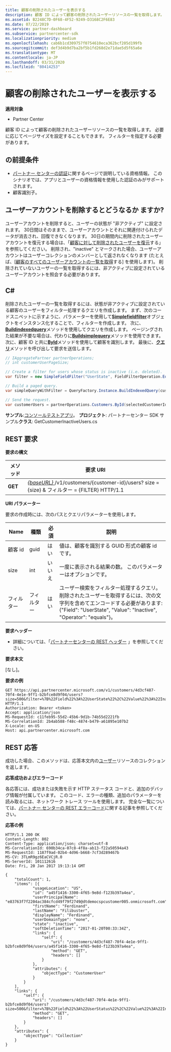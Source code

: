 ```yaml
---
title: 顧客の削除されたユーザーを表示する
description: 顧客 ID によって顧客の削除されたユーザーリソースの一覧を取得します。 必要に応じてページサイズを設定することもできます。 フィルターを指定する必要があります。
ms.assetid: B2248C7D-0F68-4F52-9249-D3168C2F6E83
ms.date: 07/22/2019
ms.service: partner-dashboard
ms.subservice: partnercenter-sdk
ms.localizationpriority: medium
ms.openlocfilehash: cab6b1cd309757f0754610eca362bcf205d199fb
ms.sourcegitcommit: def3d4b9d7ba2bf5b1fd268d2e71dae5d5f65a6e
ms.translationtype: MT
ms.contentlocale: ja-JP
ms.lasthandoff: 03/31/2020
ms.locfileid: "80414253"
---
```

# <a name="view-deleted-users-for-a-customer"></a>顧客の削除されたユーザーを表示する


**適用対象**

- Partner Center

顧客 ID によって顧客の削除されたユーザーリソースの一覧を取得します。 必要に応じてページサイズを設定することもできます。 フィルターを指定する必要があります。

## <a name="span-idprerequisitesspan-idprerequisitesspan-idprerequisitesprerequisites"></a><span id="Prerequisites"/><span id="prerequisites"/><span id="PREREQUISITES"/>の前提条件


- [パートナー センターの認証](partner-center-authentication.md)に関するページで説明している資格情報。 このシナリオでは、アプリとユーザーの資格情報を使用した認証のみがサポートされます。
- 顧客識別子。

## <a name="span-idwhat_happens_when_you_delete_a_user_account_span-idwhat_happens_when_you_delete_a_user_account_span-idwhat_happens_when_you_delete_a_user_account_what-happens-when-you-delete-a-user-account"></a>ユーザーアカウントを削除するとどうなるか <span id="WHAT_HAPPENS_WHEN_YOU_DELETE_A_USER_ACCOUNT_"/><span id="what_happens_when_you_delete_a_user_account_"/><span id="What_happens_when_you_delete_a_user_account_"/>ますか?


ユーザーアカウントを削除すると、ユーザーの状態が "非アクティブ" に設定されます。 30日間はそのままで、ユーザーアカウントとそれに関連付けられたデータが消去され、回復できなくなります。 30日の期間内に削除されたユーザーアカウントを復元する場合は、「[顧客に対して削除されたユーザーを復元](restore-a-user-for-a-customer.md)する」を参照してください。 削除され、"inactive" とマークされた場合、ユーザーアカウントはユーザーコレクションのメンバーとして返されなくなります (たとえば、[[顧客のすべてのユーザーアカウントの一覧を取得](get-a-list-of-all-user-accounts-for-a-customer.md)する] を使用します)。 削除されていないユーザーの一覧を取得するには、非アクティブに設定されているユーザーアカウントを照会する必要があります。

## <a name="span-idc_span-idc_c"></a><span id="C_"/><span id="c_"/>C#


削除されたユーザーの一覧を取得するには、状態が非アクティブに設定されている顧客のユーザーをフィルター処理するクエリを作成します。 まず、次のコードスニペットに示すように、パラメーターを使用して[**Simplefieldfilter**](https://docs.microsoft.com/dotnet/api/microsoft.store.partnercenter.models.query.simplefieldfilter)オブジェクトをインスタンス化することで、フィルターを作成します。 次に、 [**Buildindexedquery**](https://docs.microsoft.com/dotnet/api/microsoft.store.partnercenter.models.query.queryfactory.buildindexedquery)メソッドを使用してクエリを作成します。 ページングされた結果が不要な場合は、代わりに[**Buildsimplequery**](https://docs.microsoft.com/dotnet/api/microsoft.store.partnercenter.models.query.queryfactory.buildsimplequery)メソッドを使用できます。 次に、顧客 ID と共に[**ById**](https://docs.microsoft.com/dotnet/api/microsoft.store.partnercenter.customers.icustomercollection.byid)メソッドを使用して顧客を識別します。 最後に、[**クエリ**](https://docs.microsoft.com/dotnet/api/microsoft.store.partnercenter.customerusers.icustomerusercollection.query)メソッドを呼び出して要求を送信します。

``` csharp
// IAggregatePartner partnerOperations;
// int customerUserPageSize;

// Create a filter for users whose status is inactive (i.e. deleted).
var filter = new SimpleFieldFilter("UserState", FieldFilterOperation.Equals, "Inactive");

// Build a paged query.
var simpleQueryWithFilter = QueryFactory.Instance.BuildIndexedQuery(customerUserPageSize, 0, filter);

// Send the request.
var customerUsers = partnerOperations.Customers.ById(selectedCustomerId).Users.Query(simpleQueryWithFilter);
```

**サンプル**:[コンソールテストアプリ](console-test-app.md)。 **プロジェクト**: パートナーセンター SDK サンプル**クラス**: GetCustomerInactiveUsers.cs

## <a name="span-id_requestspan-id_requestspan-id_request-rest-request"></a><span id="_Request"/><span id="_request"/><span id="_REQUEST"/> REST 要求


**要求の構文**

| メソッド  | 要求 URI                                                                                                       |
|---------|-------------------------------------------------------------------------------------------------------------------|
| **GET** | [ *{baseURL}* ](partner-center-rest-urls.md)/v1/customers/{customer-id}/users? size = {size} & フィルター = {FILTER} HTTP/1.1 |

 

**URI パラメーター**

要求の作成時には、次のパスとクエリパラメーターを使用します。

| Name        | 種類   | 必須 | 説明                                                                                                                                                                        |
|-------------|--------|----------|------------------------------------------------------------------------------------------------------------------------------------------------------------------------------------|
| 顧客 id | guid   | はい      | 値は、顧客を識別する GUID 形式の顧客 id です。                                                                                                            |
| size        | int    | いいえ       | 一度に表示される結果の数。 このパラメーターはオプションです。                                                                                                     |
| フィルター      | フィルター | はい      | ユーザー検索をフィルター処理するクエリ。 削除されたユーザーを取得するには、次の文字列を含めてエンコードする必要があります: {"Field": "UserState", "Value": "Inactive", "Operator": "equals"}。 |

 

**要求ヘッダー**

- 詳細については、「[パートナーセンターの REST ヘッダー](headers.md) 」を参照してください。

**要求本文**

[なし]。

**要求の例**

```http
GET https://api.partnercenter.microsoft.com/v1/customers/4d3cf487-70f4-4e1e-9ff1-b2bfce8d9f04/users?size=500&filter=%7B%22Field%22%3A%22UserState%22%2C%22Value%22%3A%22Inactive%22%2C%22Operator%22%3A%22equals%22%7D HTTP/1.1
Authorization: Bearer <token>
Accept: application/json
MS-RequestId: c11feb95-55d2-45b6-9d1b-74b55d2221fb
MS-CorrelationId: 2b4ab588-f48c-4874-b479-a61895e107b2
X-Locale: en-US
Host: api.partnercenter.microsoft.com
```

## <a name="span-id_responsespan-id_responsespan-id_response-rest-response"></a><span id="_Response"/><span id="_response"/><span id="_RESPONSE"/> REST 応答


成功した場合、このメソッドは、応答本文内の[ユーザー](user-resources.md#customeruser)リソースのコレクションを返します。

**応答成功およびエラーコード**

各応答には、成功または失敗を示す HTTP ステータス コードと、追加のデバッグ情報が付属しています。 このコード、エラーの種類、追加のパラメーターを読み取るには、ネットワーク トレース ツールを使用します。 完全な一覧については、[パートナー センターの REST エラーコード](error-codes.md)に関する記事を参照してください。

**応答の例**

```http
HTTP/1.1 200 OK
Content-Length: 802
Content-Type: application/json; charset=utf-8
MS-CorrelationId: 690b34ca-07c8-4f8a-ab13-f22a50594a43
MS-RequestId: 1187f9ad-02b4-4d96-b668-7cf3d289467b
MS-CV: 3TLmR9gz6EaCVCjR.0
MS-ServerId: 101112616
Date: Fri, 20 Jan 2017 19:13:14 GMT

{
    "totalCount": 1,
    "items": [{
            "usageLocation": "US",
            "id": "a45f1416-3300-4f65-9e8d-f123b397a4ea",
            "userPrincipalName": "e83763f7f2204ac384cfcd49f79f2749@dtdemocspcustomer005.onmicrosoft.com",
            "firstName": "Ferdinand",
            "lastName": "Filibuster",
            "displayName": "Ferdinand",
            "userDomainType": "none",
            "state": "inactive",
            "softDeletionTime": "2017-01-20T00:33:34Z",
            "links": {
                "self": {
                    "uri": "/customers/4d3cf487-70f4-4e1e-9ff1-b2bfce8d9f04/users/a45f1416-3300-4f65-9e8d-f123b397a4ea",
                    "method": "GET",
                    "headers": []
                }
            },
            "attributes": {
                "objectType": "CustomerUser"
            }
        }
    ],
    "links": {
        "self": {
            "uri": "/customers/4d3cf487-70f4-4e1e-9ff1-b2bfce8d9f04/users?size=500&filter=%7B%22Field%22%3A%22UserStatus%22%2C%22Value%22%3A%22Inactive%22%2C%22Operator%22%3A%22equals%22%7D",
            "method": "GET",
            "headers": []
        }
    },
    "attributes": {
        "objectType": "Collection"
    }
}
```

 

 





